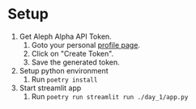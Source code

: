 # Setup

1. Get Aleph Alpha API Token.
    1. Goto your personal [profile page](https://app.aleph-alpha.com/profile).
    2. Click on "Create Token".
    3. Save the generated token.
2. Setup python environment
    1. Run `poetry install`
3. Start streamlit app
    1. Run `poetry run streamlit run ./day_1/app.py`

